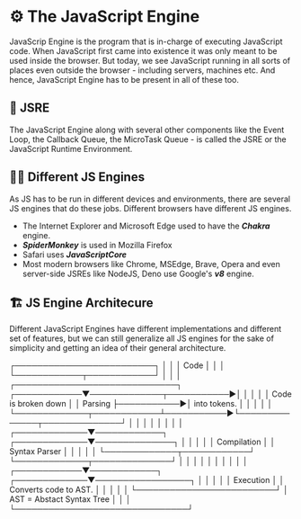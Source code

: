# ⚙️ The JavaScript Engine

JavaScrip Engine is the program that is in-charge of executing JavaScript code. When JavaScript first came into existence it was only meant to be used inside the browser. But today, we see JavaScript running in all sorts of places even outside the browser - including servers, machines etc. And hence, JavaScript Engine has to be present in all of these too.

## 🤔 JSRE

The JavaScript Engine along with several other components like the Event Loop, the Callback Queue, the MicroTask Queue - is called the JSRE or the JavaScript Runtime Environment.

## 💅🏻 Different JS Engines

As JS has to be run in different devices and environments, there are several JS engines that do these jobs. Different browsers have different JS engines.

- The Internet Explorer and Microsoft Edge used to have the **_Chakra_** engine.
- **_SpiderMonkey_** is used in Mozilla Firefox
- Safari uses **_JavaScriptCore_**
- Most modern browsers like Chrome, MSEdge, Brave, Opera and even server-side JSREs like NodeJS, Deno use Google's **_v8_** engine.

## 🏗️ JS Engine Architecure

Different JavaScript Engines have different implementations and different set of features, but we can still generalize all JS engines for the sake of simplicity and getting an idea of their general architecture.

┌─────────────────────────┐
│                         │
│           Code          │
│                         │
└────────────┬────────────┘
             │
             │
             │                          ┌─────────────────────────────┐
┌────────────▼─────────────┬───────────►│                             │
│                          │            │      Code is broken down    │
│        Parsing           ├───────────►│      into tokens.           │
│                          │            │                             │
└─────────────┬────────────┴───────────►└──────────────┬──────────────┘
              │                                        │
              │                                        │
              │                                        │
              │                                        │
┌─────────────▼────────────┐             ┌─────────────▼──────────────┐
│                          │             │                            │
│       Compilation        │             │        Syntax Parser       │
│                          │             │                            │
└─────────────┬────────────┘             └─────────────┬──────────────┘
              │                                        │
              │                                        │
              │                                        │
              │                                        │
              │                                        │
 ┌────────────▼────────────┐             ┌─────────────▼─────────────────┐
 │                         │             │                               │
 │      Execution          │             │   Converts code to AST.       │
 │                         │             │                               │
 └─────────────────────────┘             │   AST = Abstact Syntax Tree   │
                                         │                               │
                                         └───────────────────────────────┘